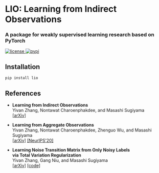 # LIO: Learning from Indirect Observations

### A package for weakly supervised learning research based on PyTorch

<a href="https://github.com/YivanZhang/lio/blob/master/LICENSE">
  <img alt="license" src="https://img.shields.io/github/license/YivanZhang/lio">
</a>
<a href="https://pypi.org/project/lio/">
  <img alt="pypi" src="https://badge.fury.io/py/lio.svg" alt="PyPI version">
</a>

## Installation

```sh
pip install lio
```

## References

- **Learning from Indirect Observations**  
  Yivan Zhang, Nontawat Charoenphakdee, and Masashi Sugiyama  
  [[arXiv]](https://arxiv.org/abs/1910.04394)

- **Learning from Aggregate Observations**  
  Yivan Zhang, Nontawat Charoenphakdee, Zhenguo Wu, and Masashi Sugiyama  
  [[arXiv]](https://arxiv.org/abs/2004.06316)
  [[NeurIPS'20]](https://proceedings.neurips.cc/paper/2020/hash/5b0fa0e4c041548bb6289e15d865a696-Abstract.html)


- **Learning Noise Transition Matrix from Only Noisy Labels**  
  **via Total Variation Regularization**  
  Yivan Zhang, Gang Niu, and Masashi Sugiyama  
  [[arXiv]](https://arxiv.org/abs/2102.02414)
  [[code]](/ex/transition-matrix)  
